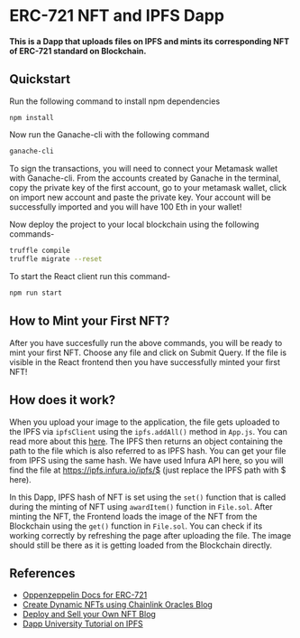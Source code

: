 # ERC-721 NFT and IPFS Dapp

#### This is a Dapp that uploads files on IPFS and mints its corresponding NFT of ERC-721 standard on Blockchain. 


## Quickstart
Run the following command to install npm dependencies
```bash
npm install
```  

Now run the Ganache-cli with the following command
```bash
ganache-cli
```
To sign the transactions, you will need to connect your Metamask wallet with Ganache-cli. From the accounts created by Ganache in the terminal, copy the private key of the first account, go to your metamask wallet, click on import new account and paste the private key. Your account will be successfully imported and you will have 100 Eth in your wallet!

Now deploy the project to your local blockchain using the following commands-
```bash
truffle compile
truffle migrate --reset
```

To start the React client run this command-
```bash
npm run start
``` 

## How to Mint your First NFT?
After you have succesfully run the above commands, you will be ready to mint your first NFT. Choose any file and click on Submit Query. If the file is visible in the React frontend then you have successfully minted your first NFT!

## How does it work?
When you upload your image to the application, the file gets uploaded to the IPFS via `ipfsClient` using the `ipfs.addAll()` method in `App.js`. You can read more about this [here](https://github.com/ipfs/js-ipfs/blob/master/docs/core-api/FILES.md). The IPFS then returns an object containing the path to the file which is also referred to as IPFS hash. You can get your file from IPFS using the same hash. We have used Infura API here, so you will find the file at https://ipfs.infura.io/ipfs/$ (just replace the IPFS path with $ here).

In this Dapp, IPFS hash of NFT is set using the `set()` function that is called during the minting of NFT using `awardItem()` function in `File.sol`. After minting the NFT, the Frontend loads the image of the NFT from the Blockchain using the `get()` function in `File.sol`. You can check if its working correctly by refreshing the page after uploading the file. The image should still be there as it is getting loaded from the Blockchain directly.      

## References 
 - [Oppenzeppelin Docs for ERC-721](https://docs.openzeppelin.com/contracts/4.x/erc721) 
 - [Create Dynamic NFTs using Chainlink Oracles Blog](https://blog.chain.link/create-dynamic-nfts-using-chainlink-oracles)
 - [Deploy and Sell your Own NFT Blog](https://blog.chain.link/build-deploy-and-sell-your-own-dynamic-nft/)
 - [Dapp University Tutorial on IPFS](https://www.youtube.com/watch?v=pTZVoqBUjvI)
 

